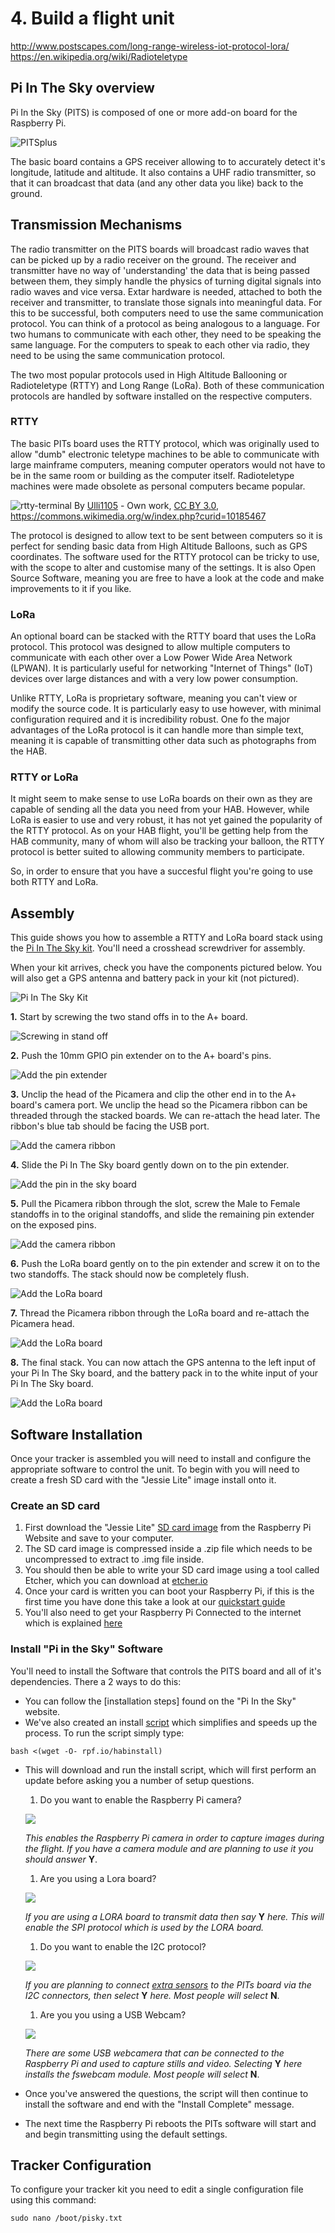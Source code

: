 # 4. Build a flight unit

http://www.postscapes.com/long-range-wireless-iot-protocol-lora/
https://en.wikipedia.org/wiki/Radioteletype


## Pi In The Sky overview
Pi In the Sky (PITS) is composed of one or more add-on board for the Raspberry Pi.

![PITSplus](4/pitsplus.jpg)

The basic board contains a GPS receiver allowing to to accurately detect it's longitude, latitude and altitude. It also contains a UHF radio transmitter, so that it can broadcast that data (and any other data you like) back to the ground.

## Transmission Mechanisms

The radio transmitter on the PITS boards will broadcast radio waves that can be picked up by a radio receiver on the ground. The receiver and transmitter have no way of 'understanding' the data that is being passed between them, they simply handle the physics of turning digital signals into radio waves and vice versa. Extar hardware is needed, attached to both the receiver and transmitter, to translate those signals into meaningful data. For this to be successful, both computers need to use the same communication protocol. You can think of a protocol as being analogous to a language. For two humans to communicate with each other, they need to be speaking the same language. For the computers to speak to each other via radio, they need to be using the same communication protocol.

The two most popular protocols used in High Altitude Ballooning or Radioteletype (RTTY) and Long Range (LoRa). Both of these communication protocols are handled by software installed on the respective computers.

### RTTY

The basic PITs board uses the RTTY protocol, which was originally used to allow "dumb" electronic teletype machines to be able to communicate with large mainframe computers, meaning computer operators would not have to be in the same room or building as the computer itself. Radioteletype machines were made obsolete as personal computers became popular.

![rtty-terminal](4/rtty-terminal)
By <a href="//commons.wikimedia.org/wiki/User:Ulli1105" class="mw-redirect" title="User:Ulli1105">Ulli1105</a> - <span class="int-own-work" lang="en">Own work</span>, <a href="http://creativecommons.org/licenses/by/3.0" title="Creative Commons Attribution 3.0">CC BY 3.0</a>, <a href="https://commons.wikimedia.org/w/index.php?curid=10185467">https://commons.wikimedia.org/w/index.php?curid=10185467</a>

The protocol is designed to allow text to be sent between computers so it is perfect for sending basic data from High Altitude Balloons, such as GPS coordinates. The software used for the RTTY protocol can be tricky to use, with the scope to alter and customise many of the settings. It is also Open Source Software, meaning you are free to have a look at the code and make improvements to it if you like.

### LoRa

An optional board can be stacked with the RTTY board that uses the LoRa protocol. This protocol was designed to allow multiple computers to communicate with each other over a Low Power Wide Area Network (LPWAN). It is particularly useful for networking "Internet of Things" (IoT) devices over large distances and with a very low power consumption.

Unlike RTTY, LoRa is proprietary software, meaning you can't view or modify the source code. It is particularly easy to use however, with minimal configuration required and it is incredibility robust. One fo the major advantages of the LoRa protocol is it can handle more than simple text, meaning it is capable of transmitting other data such as photographs from the HAB.

### RTTY or LoRa

It might seem to make sense to use LoRa boards on their own as they are capable of sending all the data you need from your HAB. However, while LoRa is easier to use and very robust, it has not yet gained the popularity of the RTTY protocol. As on your HAB flight, you'll be getting help from the HAB community, many of whom will also be tracking your balloon, the RTTY protocol is better suited to allowing community members to participate.

So, in order to ensure that you have a succesful flight you're going to use both RTTY and LoRa.

## Assembly

This guide shows you how to assemble a RTTY and LoRa board stack using the [Pi In The Sky kit](https://store.uputronics.com/index.php?route=product/product&path=62&product_id=52). You'll need a crosshead screwdriver for assembly.

When your kit arrives, check you have the components pictured below. You will also get a GPS antenna and battery pack in your kit (not pictured).

![Pi In The Sky Kit](4/stack1.jpg)

**1.** Start by screwing the two stand offs in to the A+ board.

![Screwing in stand off](4/image1.JPG)

**2.** Push the 10mm GPIO pin extender on to the A+ board's pins.

![Add the pin extender](4/stack2.jpg)

**3.** Unclip the head of the Picamera and clip the other end in to the A+ board's camera port. We unclip the head so the Picamera ribbon can be threaded through the stacked boards. We can re-attach the head later. The ribbon's blue tab should be facing the USB port.

![Add the camera ribbon](4/image2.JPG)

**4.** Slide the Pi In The Sky board gently down on to the pin extender.

![Add the pin in the sky board](4/stack3.jpg)

**5.** Pull the Picamera ribbon through the slot, screw the Male to Female standoffs in to the original standoffs, and slide the remaining pin extender on the exposed pins.

![Add the camera ribbon](4/image4.JPG)

**6.** Push the LoRa board gently on to the pin extender and screw it on to the two standoffs. The stack should now be completely flush.

![Add the LoRa board](4/image5.JPG)

**7.** Thread the Picamera ribbon through the LoRa board and re-attach the Picamera head.

![Add the LoRa board](4/image6.JPG)

**8.** The final stack. You can now attach the GPS antenna to the left input of your Pi In The Sky board, and the battery pack in to the white input of your Pi In The Sky board.

![Add the LoRa board](4/image8.JPG)

## Software Installation
Once your tracker is assembled you will need to install and configure the appropriate software to control the unit. To begin with you will need to create a fresh SD card with the "Jessie Lite" image install onto it.

### Create an SD card
  1. First download the "Jessie Lite" [SD card image](https://downloads.raspberrypi.org/raspbian_lite_latest) from the Raspberry Pi Website and save to your computer.
  1. The SD card image is compressed inside a .zip file which needs to be uncompressed to extract to .img file inside.
  1. You should then be able to write your SD card image using a tool called Etcher, which you can download at [etcher.io](https://www.etcher.io/)
  1. Once your card is written you can boot your Raspberry Pi, if this is the first time you have done this take a look at our [quickstart guide](https://www.raspberrypi.org/learning/hardware-guide/quickstart/)
  1. You'll also need to get your Raspberry Pi Connected to the internet which is explained [here](https://www.raspberrypi.org/learning/hardware-guide/networking/)

### Install "Pi in the Sky" Software
You'll need to install the Software that controls the PITS board and all of it's dependencies. There a 2 ways to do this:
  - You can follow the [installation steps] found on the "Pi In the Sky" website.
  - We've also created an install [script](rpf.io/hab_install) which simplifies and speeds up the process. To run the script simply type:

  `bash <(wget -O- rpf.io/habinstall)`
  - This will download and run the install script, which will first perform an update before asking you a number of setup questions.
    1. Do you want to enable the Raspberry Pi camera?

      ![](https://github.com/raspberrypilearning/components/blob/master/components/camera.png)

      *This enables the Raspberry Pi camera in order to capture images during the flight. If you have a camera module and are planning to use it you should answer* **Y**.
    1. Are you using a Lora board?

      ![](4/lorabaord.jpg)

      *If you are using a LORA board to transmit data then say* **Y** *here. This will enable the SPI protocol which is used by the LORA board.*

    1. Do you want to enable the I2C protocol?

      ![](4/i2c.jpg)

      *If you are planning to connect [extra sensors](http://www.pi-in-the-sky.com/index.php?id=adding-a-pressure-sensor) to the PITs board via the I2C connectors, then select* **Y** *here. Most people will select* **N**.

    1. Are you you using a USB Webcam?

      ![](4/webcam.png)

      *There are some USB webcamera that can be connected to the Raspberry Pi and used to capture stills and video. Selecting* **Y** *here installs the fswebcam module. Most people will select* **N**.

  - Once you've answered the questions, the script will then continue to install the software and end with the "Install Complete" message.
  - The next time the Raspberry Pi reboots the PITs software will start and and begin transmitting using the default settings.

## Tracker Configuration
To configure your tracker kit you need to edit a single configuration file using this command:

`sudo nano /boot/pisky.txt`

